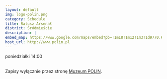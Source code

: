 ```yaml
---
layout: default
img: logo-polin.png
category: Schedule
title: Ratusz Arsenał
district: Śródmieście
description: |
embed_map: https://www.google.com/maps/embed?pb=!1m18!1m12!1m3!1d9770.679964468298!2d20.98442916774786!3d52.249377564002785!2m3!1f0!2f0!3f0!3m2!1i1024!2i768!4f13.1!3m3!1m2!1s0x471ecc79a995b873%3A0xe21ada43504430b0!2sMuseum+of+the+History+of+Polish+Jews!5e0!3m2!1sen!2spl!4v1488650101366
host_url: http://www.polin.pl
---
```

poniedziałki 14:00 <br/><br/>


Zapisy wyłącznie przez stronę <a href="http://www.polin.pl/pl/spotkania-dla-rodzicow">Muzeum POLIN</a>.
